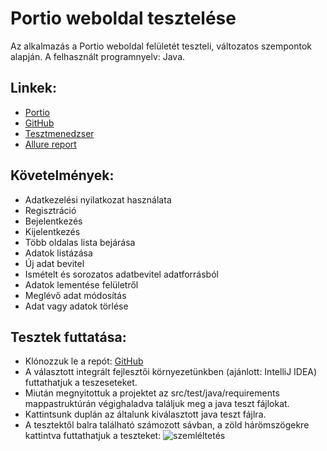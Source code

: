 # Portio weboldal tesztelése

Az alkalmazás a Portio weboldal felületét teszteli, változatos szempontok alapján. A felhasznált programnyelv: Java.

## Linkek:

- [Portio](https://lennertamas.github.io/portio/)
- [GitHub](https://github.com/sltnwlf/final-exam-work-java-sltnwlf)
- [Tesztmenedzser](https://docs.google.com/spreadsheets/d/1WtmtIIeiKt6JyAhC4ozFHMczu5a7kk5kagEljPkhrGE/edit#gid=1257095171)
- [Allure report](https://sltnwlf.github.io/final-exam-work-java-sltnwlf/16/)


## Követelmények:

- Adatkezelési nyilatkozat használata
- Regisztráció
- Bejelentkezés
- Kijelentkezés
- Több oldalas lista bejárása
- Adatok listázása
- Új adat bevitel
- Ismételt és sorozatos adatbevitel adatforrásból
- Adatok lementése felületről
- Meglévő adat módosítás
- Adat vagy adatok törlése


## Tesztek futtatása:

- Klónozzuk le a repót: [GitHub](https://github.com/sltnwlf/final-exam-work-java-sltnwlf)
- A választott integrált fejlesztői környezetünkben (ajánlott: IntelliJ IDEA) futtathatjuk a teszeseteket.
- Miután megnyitottuk a projektet az src/test/java/requirements mappastruktúrán végighaladva találjuk meg a java teszt fájlokat.
- Kattintsunk duplán az általunk kiválasztott java teszt fájlra.
- A tesztektől balra található számozott sávban, a zöld hárömszögekre kattintva futtathatjuk a teszteket:
![szemléltetés](https://user-images.githubusercontent.com/70565508/177026286-14c756fd-93e0-4b29-8189-adcf529a3101.jpg)
